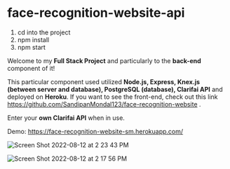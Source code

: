 # face-recognition-website-api

1. cd into the project
2. npm install
3. npm start

Welcome to my **Full Stack Project** and particularly to the **back-end** component of it!

This particular component used utilized **Node.js, Express, Knex.js (between server and database), PostgreSQL (database), Clarifai API** and deployed on **Heroku**. If you want to see the front-end, check out this link https://github.com/SandipanMondal123/face-recognition-website .

Enter your **own Clarifai API** when in use.

Demo: https://face-recognition-website-sm.herokuapp.com/


![Screen Shot 2022-08-12 at 2 23 43 PM](https://user-images.githubusercontent.com/89411519/184420643-6435216b-db6e-41a3-93a7-72193be61359.png)

![Screen Shot 2022-08-12 at 2 17 56 PM](https://user-images.githubusercontent.com/89411519/184419836-41d1a3ed-9740-4e99-a7d4-4cbca5ba9950.png)
